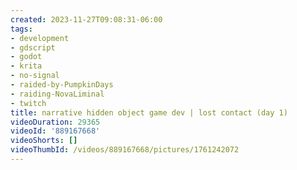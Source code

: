 ```yaml
---
created: 2023-11-27T09:08:31-06:00
tags:
- development
- gdscript
- godot
- krita
- no-signal
- raided-by-PumpkinDays
- raiding-NovaLiminal
- twitch
title: narrative hidden object game dev | lost contact (day 1)
videoDuration: 29365
videoId: '889167668'
videoShorts: []
videoThumbId: /videos/889167668/pictures/1761242072
---
```

